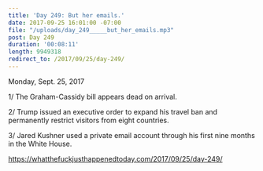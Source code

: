 ```yaml
---
title: 'Day 249: But her emails.'
date: 2017-09-25 16:01:00 -07:00
file: "/uploads/day_249_____but_her_emails.mp3"
post: Day 249
duration: '00:08:11'
length: 9949318
redirect_to: /2017/09/25/day-249/
---
```


Monday, Sept. 25, 2017

1/ The Graham-Cassidy bill appears dead on arrival.

2/ Trump issued an executive order to expand his travel ban and permanently restrict visitors from eight countries.

3/ Jared Kushner used a private email account through his first nine months in the White House.

https://whatthefuckjusthappenedtoday.com/2017/09/25/day-249/